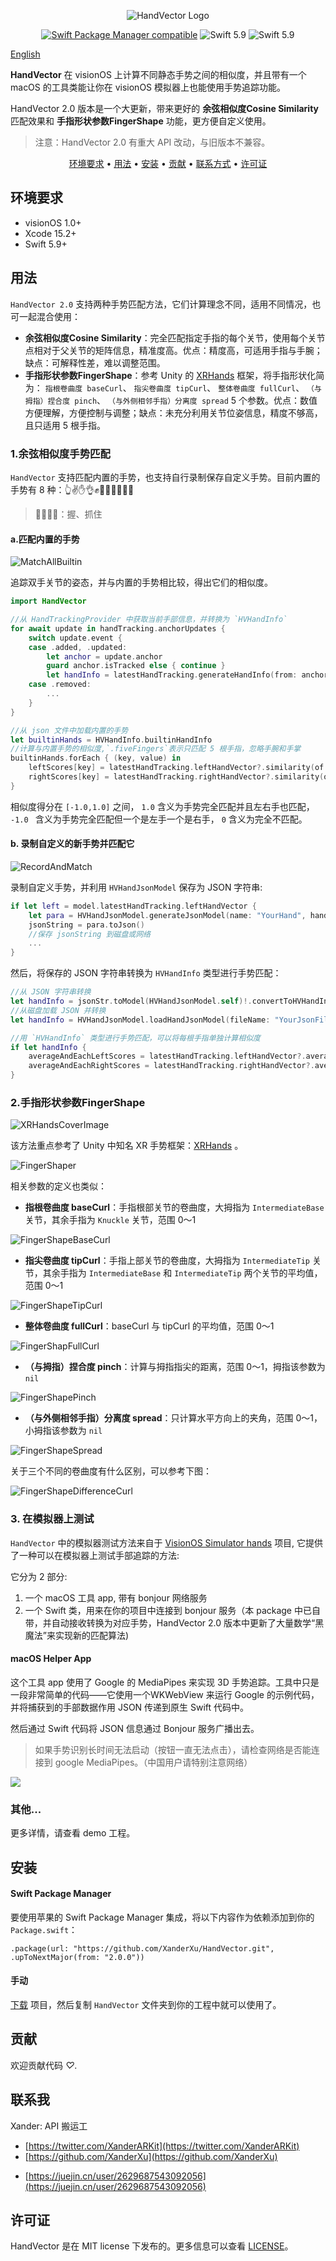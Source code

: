 <p align="center">
    <img src="Resources/HandVectorLogo.png" alt="HandVector Logo" title="HandVector" />
</p>
<p align="center">
  <a href="https://github.com/apple/swift-package-manager"><img alt="Swift Package Manager compatible" src="https://img.shields.io/badge/SPM-%E2%9C%93-brightgreen.svg?style=flat"/></a>
  <img src="https://img.shields.io/badge/Swift-5.9+-orange.svg" alt="Swift 5.9" />
  <img src="https://img.shields.io/badge/Platforms-visionOS-brightgreen?style=flat-square" alt="Swift 5.9" />
</p>

[English](./README.md)

**HandVector** 在 visionOS 上计算不同静态手势之间的相似度，并且带有一个 macOS 的工具类能让你在 visionOS 模拟器上也能使用手势追踪功能。

HandVector 2.0 版本是一个大更新，带来更好的 **余弦相似度Cosine Similarity** 匹配效果和 **手指形状参数FingerShape** 功能，更方便自定义使用。

> 注意：HandVector 2.0 有重大 API 改动，与旧版本不兼容。

<p align="center">
    <a href="#requirements">环境要求</a> • <a href="#usage">用法</a> • <a href="#installation">安装</a> • <a href="#contribution">贡献</a> • <a href="#contact">联系方式</a> • <a href="#license-mit">许可证</a>
</p>


## 环境要求

- visionOS 1.0+
- Xcode 15.2+
- Swift 5.9+

## 用法

`HandVector 2.0` 支持两种手势匹配方法，它们计算理念不同，适用不同情况，也可一起混合使用：

* **余弦相似度Cosine Similarity**：完全匹配指定手指的每个关节，使用每个关节点相对于父关节的矩阵信息，精准度高。优点：精度高，可适用手指与手腕；缺点：可解释性差，难以调整范围。
* **手指形状参数FingerShape**：参考 Unity 的 [XRHands](https://docs.unity3d.com/Packages/com.unity.xr.hands@1.5/manual/index.html) 框架，将手指形状化简为： `指根卷曲度 baseCurl`、 `指尖卷曲度 tipCurl`、 `整体卷曲度 fullCurl`、 `（与拇指）捏合度 pinch`、 `（与外侧相邻手指）分离度 spread` 5 个参数。优点：数值方便理解，方便控制与调整；缺点：未充分利用关节位姿信息，精度不够高，且只适用 5 根手指。



### 1.余弦相似度手势匹配

`HandVector` 支持匹配内置的手势，也支持自行录制保存自定义手势。目前内置的手势有 8 种：👆✌️✋👌✊🤘🤙🫱🏿‍🫲🏻

> 🫱🏿‍🫲🏻：握、抓住

#### a.匹配内置的手势

![MatchAllBuiltin](./Resources/MatchAllBuiltin.gif)

追踪双手关节的姿态，并与内置的手势相比较，得出它们的相似度。

```swift
import HandVector

//从 HandTrackingProvider 中获取当前手部信息，并转换为 `HVHandInfo`
for await update in handTracking.anchorUpdates {
    switch update.event {
    case .added, .updated:
        let anchor = update.anchor
        guard anchor.isTracked else { continue }
        let handInfo = latestHandTracking.generateHandInfo(from: anchor)
    case .removed:
        ...
    }
}

//从 json 文件中加载内置的手势
let builtinHands = HVHandInfo.builtinHandInfo
//计算与内置手势的相似度,`.fiveFingers`表示只匹配 5 根手指，忽略手腕和手掌
builtinHands.forEach { (key, value) in
    leftScores[key] = latestHandTracking.leftHandVector?.similarity(of: .fiveFingers, to: value)
    rightScores[key] = latestHandTracking.rightHandVector?.similarity(of: .fiveFingers, to: value)
}
```

相似度得分在 `[-1.0,1.0]` 之间， `1.0` 含义为手势完全匹配并且左右手也匹配， `-1.0 ` 含义为手势完全匹配但一个是左手一个是右手， `0` 含义为完全不匹配。

#### b. 录制自定义的新手势并匹配它

![RecordAndMatch](./Resources/RecordAndMatch.gif)

录制自定义手势，并利用 `HVHandJsonModel` 保存为 JSON 字符串:

```swift
if let left = model.latestHandTracking.leftHandVector {
    let para = HVHandJsonModel.generateJsonModel(name: "YourHand", handVector: left)
    jsonString = para.toJson()
    //保存 jsonString 到磁盘或网络
    ...
}
```

然后，将保存的 JSON 字符串转换为 `HVHandInfo` 类型进行手势匹配：

```swift
//从 JSON 字符串转换
let handInfo = jsonStr.toModel(HVHandJsonModel.self)!.convertToHVHandInfo()
//从磁盘加载 JSON 并转换
let handInfo = HVHandJsonModel.loadHandJsonModel(fileName: "YourJsonFileName")!.convertToHVHandInfo()

//用 `HVHandInfo` 类型进行手势匹配，可以将每根手指单独计算相似度
if let handInfo {
    averageAndEachLeftScores = latestHandTracking.leftHandVector?.averageAndEachSimilarities(of: .fiveFingers, to: recordHand)
    averageAndEachRightScores = latestHandTracking.rightHandVector?.averageAndEachSimilarities(of: .fiveFingers, to: recordHand)
}

```

### 2.手指形状参数FingerShape

![XRHandsCoverImage](./Resources//UntityXRHandsCoverImage.png)

该方法重点参考了 Unity 中知名 XR 手势框架：[XRHands](https://docs.unity3d.com/Packages/com.unity.xr.hands@1.5/manual/index.html) 。

![FingerShaper](./Resources/FingerShaper.gif)

相关参数的定义也类似：

*  **指根卷曲度 baseCurl**：手指根部关节的卷曲度，大拇指为 `IntermediateBase` 关节，其余手指为 `Knuckle` 关节，范围 0～1

![FingerShapeBaseCurl](./Resources/FingerShapeBaseCurl.png)

*  **指尖卷曲度 tipCurl**：手指上部关节的卷曲度，大拇指为 `IntermediateTip` 关节，其余手指为 `IntermediateBase` 和 `IntermediateTip` 两个关节的平均值，范围 0～1

![FingerShapeTipCurl](./Resources/FingerShapeTipCurl.png)

* **整体卷曲度 fullCurl**：baseCurl 与 tipCurl 的平均值，范围 0～1

![FingerShapFullCurl](./Resources/FingerShapFullCurl.png)

* **（与拇指）捏合度 pinch**：计算与拇指指尖的距离，范围 0～1，拇指该参数为 `nil`

![FingerShapePinch](./Resources/FingerShapePinch.png)

* **（与外侧相邻手指）分离度 spread**：只计算水平方向上的夹角，范围 0～1，小拇指该参数为 `nil`

![FingerShapeSpread](./Resources/FingerShapeSpread.png)

关于三个不同的卷曲度有什么区别，可以参考下图：

![FingerShapeDifferenceCurl](./Resources/FingerShapeDifferenceCurl.png)

### 3. 在模拟器上测试

`HandVector` 中的模拟器测试方法来自于  [VisionOS Simulator hands](https://github.com/BenLumenDigital/VisionOS-SimHands) 项目,  它提供了一种可以在模拟器上测试手部追踪的方法:

它分为 2 部分:

1. 一个 macOS 工具 app, 带有 bonjour 网络服务
2. 一个 Swift 类，用来在你的项目中连接到 bonjour 服务（本 package 中已自带，并自动接收转换为对应手势，HandVector 2.0 版本中更新了大量数学“黑魔法”来实现新的匹配算法)

#### macOS Helper App

这个工具 app 使用了 Google 的 MediaPipes 来实现 3D 手势追踪。工具中只是一段非常简单的代码——它使用一个WKWebView 来运行 Google 的示例代码，并将捕获到的手部数据作用 JSON 传递到原生 Swift 代码中。

然后通过 Swift 代码将 JSON 信息通过 Bonjour 服务广播出去。

> 如果手势识别长时间无法启动（按钮一直无法点击），请检查网络是否能连接到 google MediaPipes。（中国用户请特别注意网络）

![](./Resources/handVectorTest.gif)

### 其他...

更多详情，请查看 demo 工程。



## 安装

#### Swift Package Manager

要使用苹果的 Swift Package Manager 集成，将以下内容作为依赖添加到你的 `Package.swift`：

```
.package(url: "https://github.com/XanderXu/HandVector.git", .upToNextMajor(from: "2.0.0"))
```

#### 手动

[下载](https://github.com/XanderXu/HandVector/archive/master.zip) 项目，然后复制 `HandVector` 文件夹到你的工程中就可以使用了。

## 贡献

欢迎贡献代码 *♡*.

## 联系我

Xander: API 搬运工

* [https://twitter.com/XanderARKit](https://twitter.com/XanderARKit)
* [https://github.com/XanderXu](https://github.com/XanderXu)

 - [https://juejin.cn/user/2629687543092056](https://juejin.cn/user/2629687543092056)

   

## 许可证

HandVector 是在 MIT license 下发布的。更多信息可以查看 [LICENSE](./LICENSE)。
